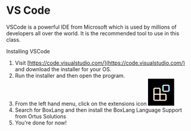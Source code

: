 # VS Code

VSCode is a powerful IDE from Microsoft which is used by millions of developers all over the world. It is the recommended tool to use in this class.

Installing VSCode

1. Visit [https://code.visualstudio.com/](https://code.visualstudio.com/) and download the installer for your OS.
2. Run the installer and then open the program.
3. From the left hand menu, click on the extensions icon ![](<../../.gitbook/assets/image (7) (1).png>)
4. Search for BoxLang and then install the BoxLang Language Support from Ortus Solutions
5. You're done for now!
